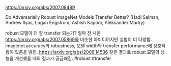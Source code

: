 https://arxiv.org/abs/2007.08489

Do Adversarially Robust ImageNet Models Transfer Better? (Hadi Salman, Andrew Ilyas, Logan Engstrom, Ashish Kapoor, Aleksander Madry)

robust 모델이 더 잘 transfer 되는가? 얼마 전 나온 https://arxiv.org/abs/2007.05869와 비슷한 아이디어지만 실험이 더 다양함. imagenet accuracy와 robustness, 모델 width와 transfer performance에 상호작용이 있음을 밝힘. https://arxiv.org/abs/2006.14536 같은 결과로 robust 모델의 성능을 개선했을 때의 결과가 궁금해짐. #robust #transfer